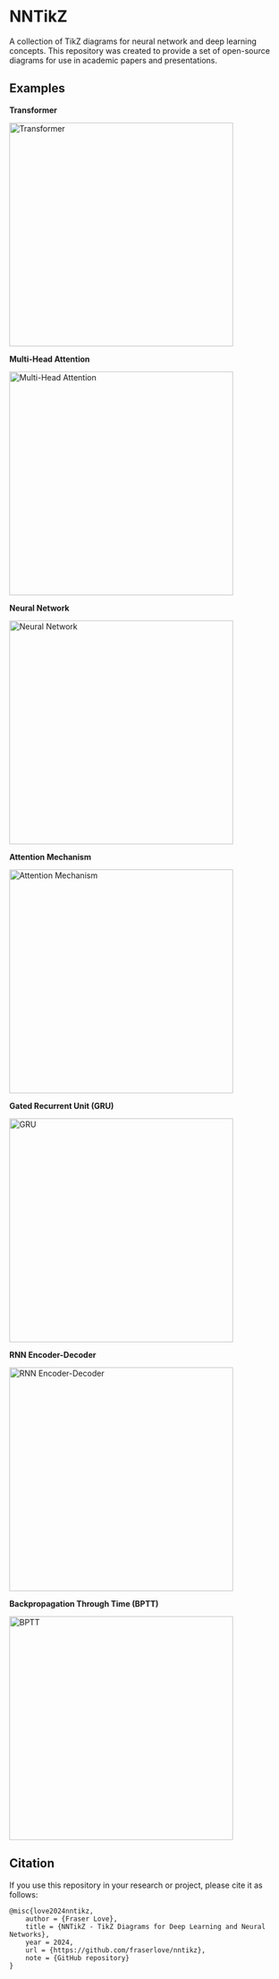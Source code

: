 # NNTikZ

A collection of TikZ diagrams for neural network and deep learning concepts. This repository was created to provide a set of open-source diagrams for use in academic papers and presentations.

## Examples

**Transformer**

<img src="assets/transformer.png" alt="Transformer" width="400"/>

**Multi-Head Attention**

<img src="assets/multihead_attention.png" alt="Multi-Head Attention" width="400"/>

**Neural Network**

<img src="assets/neural_network.png" alt="Neural Network" width="400"/>

**Attention Mechanism**

<img src="assets/attention.png" alt="Attention Mechanism" width="400"/>

**Gated Recurrent Unit (GRU)**

<img src="assets/gru.png" alt="GRU" width="400"/>

**RNN Encoder-Decoder**

<img src="assets/rnn_encoder_decoder_sutskever.png" alt="RNN Encoder-Decoder" width="400"/>

**Backpropagation Through Time (BPTT)**

<img src="assets/rnn_backprop.png" alt="BPTT" width="400"/>

## Citation

If you use this repository in your research or project, please cite it as follows:
```
@misc{love2024nntikz,
    author = {Fraser Love},
    title = {NNTikZ - TikZ Diagrams for Deep Learning and Neural Networks},
    year = 2024,
    url = {https://github.com/fraserlove/nntikz},
    note = {GitHub repository}
}
```
